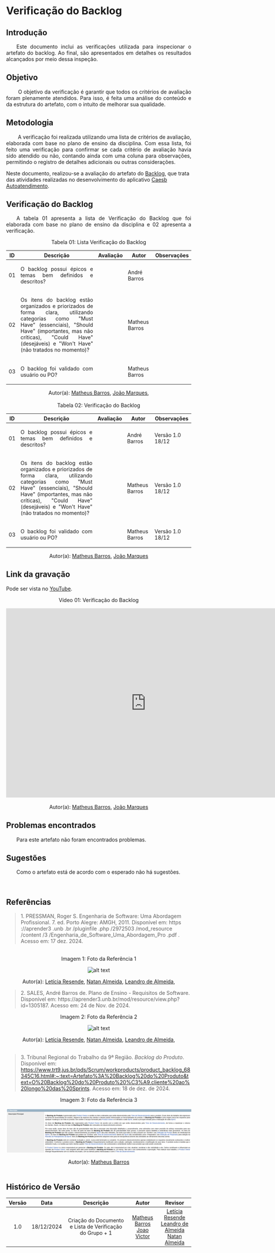 #  Verificação do Backlog

## Introdução
<p align="justify">
&emsp;&emsp;Este documento inclui as verificações utilizada para inspecionar o artefato do backlog. Ao final, são apresentados em detalhes os resultados alcançados por meio dessa inspeção.
</p>

## Objetivo
<p align="justify">
&emsp;&emsp; O objetivo da verificação é garantir que todos os critérios de avaliação foram plenamente atendidos. Para isso, é feita uma análise do conteúdo e da estrutura do artefato, com o intuito de melhorar sua qualidade.
</p>

## Metodologia
<p align="justify">
&emsp;&emsp; A verificação foi realizada utilizando uma lista de critérios de avaliação, elaborada com base no plano de ensino da disciplina. Com essa lista, foi feito uma verificação para confirmar se cada critério de avaliação havia sido atendido ou não, contando ainda com uma coluna para observações, permitindo o registro de detalhes adicionais ou outras considerações.

Neste documento, realizou-se a avaliação do artefato do <a href="https://requisitos-de-software.github.io/2024.2-CAESB-Autoatendimento/modelagem_agil/backlog/">Backlog</a>, que trata das atividades realizadas no desenvolvimento do aplicativo <a href="https://play.google.com/store/apps/details?id=br.gov.df.caesb.mobile&hl=pt_BR">Caesb Autoatendimento</a>.
</p>


## Verificação do Backlog
<p align="justify">
&emsp;&emsp;A tabela 01 apresenta a lista de  Verificação do Backlog  que foi elaborada com base no plano de ensino da disciplina e 02 apresenta a verificação.
</p>
<center>Tabela 01: Lista Verificação do Backlog</center>

| **ID** | **Descrição**  | **Avaliação** | **Autor**         | **Observações**       |
|--------|----------------|---------------|-------------------|-----------------------|
| 01     | <p align="justify">O backlog possui épicos e temas bem definidos e descritos?</p>  |               | André Barros      |                       |
| 02     | <p align="justify">Os itens do backlog estão organizados e priorizados de forma clara, utilizando categorias como "Must Have" (essenciais), "Should Have" (importantes, mas não críticas), "Could Have" (desejáveis) e "Won't Have" (não tratados no momento)?</p> |               | Matheus Barros    |                       |
| 03     | <p align="justify"> O backlog foi validado com usuário ou PO?</p> |               | Matheus Barros    |                       |


<center>
</p>Autor(a): <a href="https://github.com/Ninja-Haiyai" target="_blank">Matheus Barros</a>, <a href="https://github.com/jmarquees" target="_blank">João Marques</a>,
</center>

<br>

<center>Tabela 02: Verificação do Backlog</center>

| **ID** | **Descrição**  | **Avaliação** | **Autor**         | **Observações**       |
|--------|----------------|---------------|-------------------|-----------------------|
| 01     | <p align="justify">O backlog possui épicos e temas bem definidos e descritos?</p>  |               | André Barros      | Versão 1.0 18/12      |
| 02     | <p align="justify">Os itens do backlog estão organizados e priorizados de forma clara, utilizando categorias como "Must Have" (essenciais), "Should Have" (importantes, mas não críticas), "Could Have" (desejáveis) e "Won't Have" (não tratados no momento)?</p> |               | Matheus Barros    | Versão 1.0 18/12      |
| 03     | <p align="justify">O backlog foi validado com usuário ou PO?</p> |               | Matheus Barros    | Versão 1.0 18/12      |


<center>
</p>Autor(a): <a href="https://github.com/Ninja-Haiyai" target="_blank">Matheus Barros</a>, <a href="https://github.com/jmarquees" target="_blank">João Marques</a>
</center>

## Link da gravação
Pode ser vista no [YouTube](https://youtu.be/O9MRW3hXTO4).</p>

<center>
    <p>Vídeo 01: Verificação do Backlog</p>
    <iframe width="760" height="515" src="https://www.youtube.com/embed/Vvb7kMAARYU?si=15YIRfSVFu6nDm7G" title="YouTube video player" frameborder="0" allow="accelerometer; autoplay; clipboard-write; encrypted-media; gyroscope; picture-in-picture; web-share" referrerpolicy="strict-origin-when-cross-origin" allowfullscreen></iframe>
 </p>Autor(a): <a href="https://github.com/Ninja-Haiyai" target="_blank">Matheus Barros</a>, <a href="https://github.com/jmarquees" target="_blank">João Marques</a>
</center>

## Problemas encontrados
<p align="justify">&emsp;&emsp;Para este artefato não foram encontrados problemas.</p>


## Sugestões
<p align="justify">&emsp;&emsp;Como o artefato está de acordo com o esperado não há sugestões.</p>

<br>

## Referências


> <p id="1">1. PRESSMAN, Roger S. Engenharia de Software: Uma Abordagem Profissional. 7. ed. Porto Alegre: AMGH, 2011. Disponível em: https ://aprender3 .unb .br /pluginfile .php /2972503 /mod_resource /content /3 /Engenharia_de_Software_Uma_Abordagem_Pro .pdf . Acesso em: 17 dez. 2024.
</p>
<br>

<center><figcaption>Imagem 1: Foto da Referência 1</figcaption> </center>

<center>

![alt text](https://github.com/user-attachments/assets/8b4bd1ac-28e2-46cc-9f5c-57927efe51f8)

</center>
<center>
</p>Autor(a): <a href="https://github.com/LeticiaResende23" target = "_blank">Letícia Resende</a>, <a href="https://github.com/natanalmeida03" target = "_blank">Natan Almeida</a>, <a href="https://github.com/leomitx10" target = "_blank">Leandro de Almeida</a>,
<br>
</center>

> <p id="2">2. SALES, André Barros de. Plano de Ensino - Requisitos de Software. Disponível em: https://aprender3.unb.br/mod/resource/view.php?id=1305187. Acesso em: 24 de Nov. de 2024.

<center> <figcaption>Imagem 2: Foto da Referência 2</figcaption></center>

<center>

![alt text](https://github.com/user-attachments/assets/3341d6ae-514b-4dd5-b604-98b836af57ef)
</center>
<center>
</p>Autor(a): <a href="https://github.com/LeticiaResende23" target = "_blank">Letícia Resende</a>, <a href="https://github.com/natanalmeida03" target = "_blank">Natan Almeida</a>, <a href="https://github.com/leomitx10" target = "_blank">Leandro de Almeida</a>,
<br>
</center>
<br>

> <p id="3"> 3. Tribunal Regional do Trabalho da 9ª Região. <i>Backlog do Produto</i>. Disponível em: <a href="https://www.trt9.jus.br/pds/Scrum/workproducts/product_backlog_68345C16.html#:~:text=Artefato%3A%20Backlog%20do%20Produto&text=O%20Backlog%20do%20Produto%20%C3%A9,cliente%20ao%20longo%20das%20Sprints" target="_blank">https://www.trt9.jus.br/pds/Scrum/workproducts/product_backlog_68345C16.html#:~:text=Artefato%3A%20Backlog%20do%20Produto&text=O%20Backlog%20do%20Produto%20%C3%A9,cliente%20ao%20longo%20das%20Sprints</a>. Acesso em: 18 de dez. de 2024.</p>

<center> <figcaption>Imagem 3: Foto da Referência 3</figcaption></center>

<center>

![alt text](../../assets/backlog%20.png)

</center>
<center>
</p>Autor(a): <a href="https://github.com/Ninja-Haiyai" target="_blank">Matheus Barros</a>
</center>
<br>

## Histórico de Versão

| Versão |    Data    |      Descrição       |  Autor  | Revisor |
| :----: | :--------: | :------------------: | :-----: | :-----: |
|  1.0   | 18/12/2024 | Criação do Documento e Lista de Verificação do Grupo + 1 | [Matheus Barros](https://github.com/Ninja-Haiyai)<br> [Joao Victor](https://github.com/jmarquees) | [Letícia Resende](https://github.com/LeticiaResende23)<br> [Leandro de Almeida](https://github.com/leomitx10)<br> [Natan Almeida](https://github.com/natanalmeida03) |



